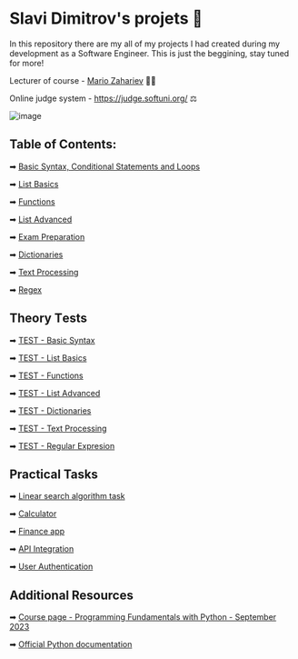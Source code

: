 # Slavi Dimitrov's projets 🏫
In this repository there are my all of my projects I had created during my development as a Software Engineer.
This is just the beggining, stay tuned for more!

Lecturer of course - [Mario Zahariev](https://www.linkedin.com/in/mario-zahariev-753a7b202/) 🐱‍🚀

Online judge system - https://judge.softuni.org/ ⚖ 

![image](https://user-images.githubusercontent.com/68993494/185683680-bcfefe65-88fb-4192-b0b2-ff9130c39487.png)

## Table of Contents:
➡ [Basic Syntax, Conditional Statements and Loops](https://github.com/zahariev-webbersof/python-fundamentals-09-2023/tree/main/basic_syntax_conditional_statements_and_loops)

➡ [List Basics](https://github.com/zahariev-webbersof/python-fundamentals-09-2023/tree/main/list_basics)

➡ [Functions](https://github.com/zahariev-webbersof/python-fundamentals-09-2023/tree/main/functions)

➡ [List Advanced](https://github.com/zahariev-webbersof/python-fundamentals-09-2023/tree/main/list_advanced)

➡ [Exam Preparation](https://github.com/zahariev-webbersof/python-fundamentals-09-2023/tree/main/exam_preparation)

➡ [Dictionaries](https://github.com/zahariev-webbersof/python-fundamentals-09-2023/tree/main/dictionaries)

➡ [Text Processing](https://github.com/zahariev-webbersof/python-fundamentals-09-2023/tree/main/text_processing)

➡ [Regex](https://github.com/zahariev-webbersof/python-fundamentals-09-2023/tree/main/regex)


## Theory Тests
➡ [TEST - Basic Syntax](https://github.com/zahariev-webbersof/python-fundamentals-09-2023/blob/main/TEST%20-%20Basic%20Syntax.md) 

➡ [TEST - List Basics](https://github.com/zahariev-webbersof/python-fundamentals-09-2023/blob/main/TEST%20-%20Lists%20Basic.md)

➡ [TEST - Functions](https://github.com/zahariev-webbersof/python-fundamentals-09-2023/blob/main/TEST%20-%20Functions.md)

➡ [TEST - List Advanced](https://github.com/zahariev-webbersof/python-fundamentals-09-2023/blob/main/TEST%20-%20List%20Advanced.md)

➡ [TEST - Dictionaries](https://github.com/zahariev-webbersof/python-fundamentals-09-2023/blob/main/TEST%20-%20Dictionary.md)

➡ [TEST - Text Processing](https://github.com/zahariev-webbersof/python-fundamentals-09-2023/blob/main/TEST%20-%20Text%20Processing.md)

➡ [TEST - Regular Expresion](https://github.com/zahariev-webbersof/python-fundamentals-09-2023/blob/main/TEST%20-%20Regular%20Expresion.md)


## Practical Tasks

➡ [Linear search algorithm task](https://github.com/zahariev-webbersof/python-fundamentals-09-2023/blob/main/Linear%20search%20algorithm.md)

➡ [Calculator](https://github.com/zahariev-webbersof/python-fundamentals-09-2023/blob/main/Calculator.md)

➡ [Finance app](https://github.com/zahariev-webbersof/python-fundamentals-09-2023/blob/main/Finance%20App.md)

➡ [API Integration](https://github.com/zahariev-webbersof/python-fundamentals-09-2023/blob/main/API%20integration.md)

➡ [User Authentication](https://github.com/zahariev-webbersof/python-fundamentals-09-2023/blob/main/User%20Authentication.md)


## Additional Resources

➡ [Course page - Programming Fundamentals with Python - September 2023](https://softuni.bg/trainings/4222/programming-fundamentals-with-python-september-2023)

➡ [Official Python documentation](https://docs.python.org/3/)
